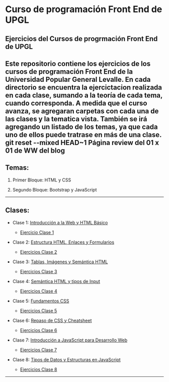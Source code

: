 # Curso  de programación Front End de UPGL

## Ejercicios del Cursos de progrmación Front End de UPGL

Este repositorio contiene los ejercicios de los cursos de programación Front End de la Universidad Popular General Levalle. En cada directorio se encuentra la ejercictacion realizada en cada clase, sumando a la teoría de cada tema, cuando corresponda. A medida que el curso avanza, se agregaran carpetas con cada una de las clases y la tematica vista. También se irá agregando un listado de los temas, ya que cada uno de ellos puede tratrase en más de una clase.
git reset --mixed HEAD~1
Página review del 01 x 01 de WW del blog
---
## Temas:

1. Primer Bloque: HTML y CSS

2. Segundo Bloque: Bootstrap y JavaScript

---
## Clases:

- Clase 1: [Introducción a la Web y HTML Básico](https://qrsurcba.online/landing_cursos/pages/clases-front/clase-1.php)
   - [Ejercicio Clase 1](https://github.com/GuillermoCochrane/curso-front-upgl/tree/main/clase%201)

- Clase 2: [Estructura HTML, Enlaces y Formularios](https://qrsurcba.online/landing_cursos/pages/clases-front/clase-2.php)
   - [Ejercicios Clase 2](https://github.com/GuillermoCochrane/curso-front-upgl/tree/main/clase%202)
  
- Clase 3: [Tablas, Imágenes y Semántica HTML](https://qrsurcba.online/landing_cursos/pages/clases-front/clase-3.php)
   - [Ejercicios Clase 3](https://github.com/GuillermoCochrane/curso-front-upgl/tree/main/clase%203)

- Clase 4: [Semántica HTML y tipos de Input](https://qrsurcba.online/landing_cursos/pages/clases-front/clase-4.php)
   - [Ejercicios Clase 4](https://github.com/GuillermoCochrane/curso-front-upgl/tree/main/clase%204)

- Clase 5: [Fundamentos CSS](https://qrsurcba.online/landing_cursos/pages/clases-front/clase-5.php)
   - [Ejercicios Clase 5](https://github.com/GuillermoCochrane/curso-front-upgl/tree/main/clase%205)
  
- Clase 6: [Repaso de CSS y Cheatsheet](https://qrsurcba.online/landing_cursos/pages/clases-front/clase-6.php)
    - [Ejercicios Clase 6](https://github.com/GuillermoCochrane/curso-front-upgl/tree/main/clase%206)

- Clase 7: [Introducción a JavaScript para Desarrollo Web](https://qrsurcba.online/landing_cursos/pages/clases-front/bloque_2/clase-1.php)
    - [Ejercicios Clase 7](https://github.com/GuillermoCochrane/curso-front-upgl/tree/main/clase%209)
  
- Clase 8: [Tipos de Datos y Estructuras en JavaScript](https://qrsurcba.online/landing_cursos/pages/clases-front/bloque_2/clase-2.php)
    - [Ejercicios Clase 8](https://github.com/GuillermoCochrane/curso-front-upgl/tree/main/clase%2010)
--- 